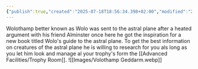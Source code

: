 ```yaml
---
{"publish":true,"created":"2025-07-18T18:56:34.398+02:00","modified":"2025-07-18T17:56:12.944+02:00","cssclasses":""}
---
```


Wolothamp better known as Wolo was sent to the astral plane after a heated argument with his friend Alminster once here he got the inspiration for a new book titled Wolo's guide to the astral plane. To get the best information on creatures of the astral plane he is willing to research for you als long as you let him look and manage al your trophy's form the [[Advanced Facilities/Trophy Room]].
![[Images/Volothamp Geddarm.webp]]